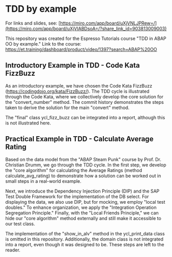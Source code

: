 # TDD by example

For links and slides, see: [https://miro.com/app/board/uXjVNLJPRew=/](https://miro.com/app/board/uXjVIABDsoA=/?share_link_id=903813009003)

This repository was created for the Espresso Tutorials course "TDD in ABAP OO by example." Link to the course: https://et.training/dashboard/product/video/1397?search=ABAP%20OO

## Introductory Example in TDD - Code Kata FizzBuzz

As an introductory example, we have chosen the Code Kata FizzBuzz (https://codingdojo.org/kata/FizzBuzz/). The TDD cycle is illustrated through the Code Kata, where we collectively develop the core solution for the "convert_number" method. The commit history demonstrates the steps taken to derive the solution for the main "convert" method.

The "final" class ycl_fizz_buzz can be integrated into a report, although this is not illustrated here.

## Practical Example in TDD - Calculate Average Rating
Based on the data model from the "ABAP Steam Punk" course by Prof. Dr. Christian Drumm, we go through the TDD cycle. In the first step, we develop the "core algorithm" for calculating the Average Ratings (method calculate_avg_rating) to demonstrate how a solution can be worked out in small steps in a real-world example.

Next, we introduce the Dependency Injection Principle (DIP) and the SAP Test Double Framework for the implementation of the DB select. For displaying the data, we also use DIP, but for mocking, we employ "local test doubles." To enhance organization, we apply the "Integration Operation Segregation Principle." Finally, with the "Local Friends Principle," we can hide our "core algorithm" method externally and still make it accessible to our test class.

The implementation of the "show_in_alv" method in the ycl_print_data class is omitted in this repository. Additionally, the domain class is not integrated into a report, even though it was designed to be. These steps are left to the reader.
